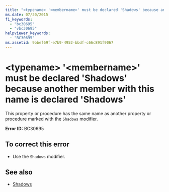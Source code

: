 ```yaml
---
title: "<typename> '<membername>' must be declared 'Shadows' because another member with this name is declared 'Shadows'"
ms.date: 07/20/2015
f1_keywords: 
  - "bc30695"
  - "vbc30695"
helpviewer_keywords: 
  - "BC30695"
ms.assetid: 9bbef69f-e7b9-4952-bbdf-c66c891f9067
---
```

# \<typename> '\<membername>' must be declared 'Shadows' because another member with this name is declared 'Shadows'
This property or procedure has the same name as another property or procedure marked with the `Shadows` modifier.  
  
 **Error ID:** BC30695  
  
## To correct this error  
  
-   Use the `Shadows` modifier.  
  
## See also
- [Shadows](../../visual-basic/language-reference/modifiers/shadows.md)
